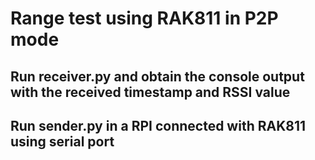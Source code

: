 # Range test using RAK811 in P2P mode

## Run receiver.py and obtain the console output with the received timestamp and RSSI value

## Run sender.py in a RPI connected with RAK811 using serial port 